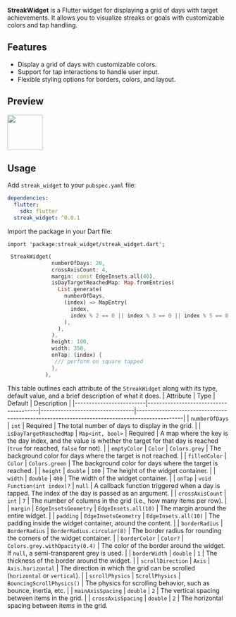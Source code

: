 
**StreakWidget** is a Flutter widget for displaying a grid of days with target achievements. It allows you to visualize streaks or goals with customizable colors and tap handling.

## Features

- Display a grid of days with customizable colors.
- Support for tap interactions to handle user input.
- Flexible styling options for borders, colors, and layout.
## Preview
<img src="[https://github.com/h65wang/flutter-animated-counter/raw/main/assets/showcase.gif](https://github.com/yassine-bennkhay/streak_widget/blob/main/assets/showcase.gif)" height="80">

## Usage

Add `streak_widget` to your `pubspec.yaml` file:

```yaml
dependencies:
  flutter:
    sdk: flutter
  streak_widget: ^0.0.1
```
Import the package in your Dart file:

```
import 'package:streak_widget/streak_widget.dart';
```
```dart
 StreakWidget(
              numberOfDays: 20,
              crossAxisCount: 4,
              margin: const EdgeInsets.all(40),
              isDayTargetReachedMap: Map.fromEntries(
                List.generate(
                  numberOfDays,
                  (index) => MapEntry(
                    index,
                    index % 2 == 0 || index % 3 == 0 || index % 5 == 0,
                  ),
                ),
              ),
              height: 100,
              width: 350,
              onTap: (index) {
               /// perform on square tapped
              },
            ),
```
This table outlines each attribute of the `StreakWidget` along with its type, default value, and a brief description of what it does.
| Attribute               | Type                                  | Default                         | Description                                                                                  |
|-------------------------|---------------------------------------|---------------------------------|----------------------------------------------------------------------------------------------|
| `numberOfDays`           | `int`                                 | Required                        | The total number of days to display in the grid.                                              |
| `isDayTargetReachedMap`  | `Map<int, bool>`                      | Required                        | A map where the key is the day index, and the value is whether the target for that day is reached (`true` for reached, `false` for not). |
| `emptyColor`             | `Color`                               | `Colors.grey`                   | The background color for days where the target is not reached.                                |
| `filledColor`            | `Color`                               | `Colors.green`                  | The background color for days where the target is reached.                                    |
| `height`                 | `double`                              | `100`                           | The height of the widget container.                                                           |
| `width`                  | `double`                              | `400`                           | The width of the widget container.                                                            |
| `onTap`                  | `void Function(int index)?`           | `null`                          | A callback function triggered when a day is tapped. The index of the day is passed as an argument. |
| `crossAxisCount`         | `int`                                 | `7`                             | The number of columns in the grid (i.e., how many items per row).                             |
| `margin`                 | `EdgeInsetsGeometry`                  | `EdgeInsets.all(10)`            | The margin around the entire widget.                                                          |
| `padding`                | `EdgeInsetsGeometry`                  | `EdgeInsets.all(10)`            | The padding inside the widget container, around the content.                                  |
| `borderRadius`           | `BorderRadius`                        | `BorderRadius.circular(8)`       | The border radius for rounding the corners of the widget container.                           |
| `borderColor`            | `Color?`                              | `Colors.grey.withOpacity(0.4)`  | The color of the border around the widget. If `null`, a semi-transparent grey is used.        |
| `borderWidth`            | `double`                              | `1`                             | The thickness of the border around the widget.                                                |
| `scrollDirection`        | `Axis`                                | `Axis.horizontal`               | The direction in which the grid can be scrolled (`horizontal` or `vertical`).                 |
| `scrollPhysics`          | `ScrollPhysics`                       | `BouncingScrollPhysics()`       | The physics for scrolling behavior, such as bounce, inertia, etc.                             |
| `mainAxisSpacing`        | `double`                              | `2`                             | The vertical spacing between items in the grid.                                               |
| `crossAxisSpacing`       | `double`                              | `2`                             | The horizontal spacing between items in the grid.                                             
